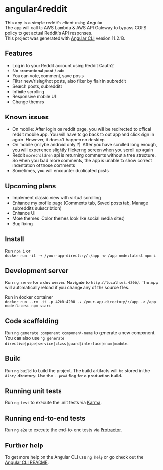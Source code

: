 # angular4reddit

This app is a simple reddit's client using Angular.  
The app will call to AWS Lambda & AWS API Gateway to bypass CORS policy to get actual Reddit's API responses.  
This project was generated with [Angular CLI](https://github.com/angular/angular-cli) version 11.2.13.

## Features

- Log in to your Reddit account using Reddit Oauth2
- No promotional post / ads
- You can vote, comment, save posts
- Filter new/rising/hot posts, also filter by flair in subreddit
- Search posts, subreddits
- Infinite scrolling
- Responsive mobile UI
- Change themes

## Known issues

- On mobile: After login on reddit page, you will be redirected to offical reddit mobile app. You will have to go back to out app and click sign in again. However, it doesn't happen on desktop
- On mobile (maybe android only ?): After you have scrolled long enough, you will experience slightly flickering screen when you scroll up again
- Reddit `morechildren` api is returning comments without a tree structure. So when you load more comments, the app is unable to show correct indentation of those comments
- Sometimes, you will encounter duplicated posts

## Upcoming plans

- Implement classic view with virtual scrolling
- Enhance my profile page (Comments tab, Saved posts tab, Manage subreddits subscribtion)
- Enhance UI
- More themes (Color themes look like social media sites)
- Bug fixing

## Install

Run `npm i` or  
 ```docker run -it -v /your-app-directory/:/app -w /app node:latest npm i```

## Development server

Run `ng serve` for a dev server. Navigate to `http://localhost:4200/`. The app will automatically reload if you change any of the source files.  

Run in docker container  
```docker run --rm -it -p 4200:4200 -v /your-app-directory/:/app -w /app node:latest npm start```

## Code scaffolding

Run `ng generate component component-name` to generate a new component. You can also use `ng generate directive|pipe|service|class|guard|interface|enum|module`.

## Build

Run `ng build` to build the project. The build artifacts will be stored in the `dist/` directory. Use the `--prod` flag for a production build.

## Running unit tests

Run `ng test` to execute the unit tests via [Karma](https://karma-runner.github.io).

## Running end-to-end tests

Run `ng e2e` to execute the end-to-end tests via [Protractor](http://www.protractortest.org/).

## Further help

To get more help on the Angular CLI use `ng help` or go check out the [Angular CLI README](https://github.com/angular/angular-cli/blob/master/README.md).
